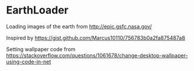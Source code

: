 # EarthLoader
Loading images of the earth from http://epic.gsfc.nasa.gov/

Inspired by https://gist.github.com/Marcus10110/756783b0a2fa875487a8

Setting wallpaper code from https://stackoverflow.com/questions/1061678/change-desktop-wallpaper-using-code-in-net